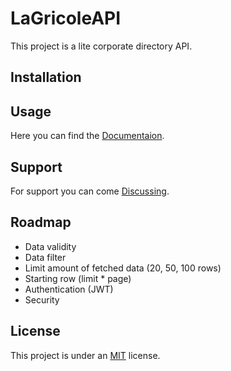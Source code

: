# LaGricoleAPI

This project is a lite corporate directory API.

## Installation

## Usage

Here you can find the [Documentaion](https://github.com/Ilan-J/LaGricoleAPI/wiki).

## Support

For support you can come [Discussing](https://github.com/Ilan-J/LaGricoleAPI/discussions).

## Roadmap

- Data validity
- Data filter
- Limit amount of fetched data (20, 50, 100 rows)
- Starting row (limit * page)
- Authentication (JWT)
- Security

## License

This project is under an [MIT](https://github.com/Ilan-J/LaGricoleAPI/blob/main/LICENSE) license.
